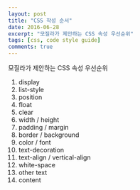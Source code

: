 ```yaml
---
layout: post
title: "CSS 작성 순서"
date: 2016-06-28
excerpt: "모질라가 제안하는 CSS 속성 우선순위"
tags: [css, code style guide]
comments: true
---
```


모질라가 제안하는 CSS 속성 우선순위

1. display
2. list-style
3. position
4. float
5. clear
6. width / height
7. padding / margin
8. border / background
9. color / font
10. text-decoration
11. text-align / vertical-align
12. white-space
13. other text
14. content
